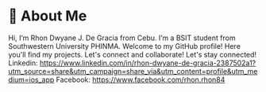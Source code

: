 # 👋 About Me
Hi, I’m Rhon Dwyane J. De Gracia from Cebu. I’m a BSIT student from Southwestern University PHINMA.
Welcome to my GitHub profile! Here you'll find my projects. Let's connect and collaborate!
  Let's stay connected! 
  Linkedin: https://www.linkedin.com/in/rhon-dwyane-de-gracia-2387502a1?utm_source=share&utm_campaign=share_via&utm_content=profile&utm_medium=ios_app 
  Facebook: https://www.facebook.com/rhon.rhon84

